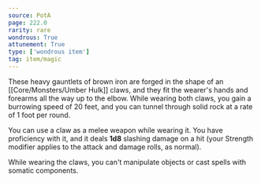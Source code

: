 ```yaml
---
source: PotA
page: 222.0
rarity: rare
wondrous: True
attunement: True
type: ['wondrous item']
tag: item/magic
---
```


These heavy gauntlets of brown iron are forged in the shape of an [[Core/Monsters/Umber Hulk]] claws, and they fit the wearer's hands and forearms all the way up to the elbow. While wearing both claws, you gain a burrowing speed of 20 feet, and you can tunnel through solid rock at a rate of 1 foot per round.

You can use a claw as a melee weapon while wearing it. You have proficiency with it, and it deals **1d8** slashing damage on a hit (your Strength modifier applies to the attack and damage rolls, as normal).

While wearing the claws, you can't manipulate objects or cast spells with somatic components.



